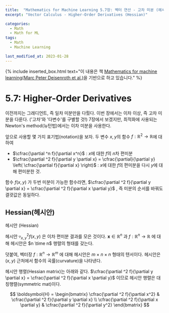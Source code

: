 ```yaml
---
title:  "Mathematics for Machine Learning 5.7장: 벡터 연산 - 고차 미분 (헤시안 행렬)"
excerpt: "Vector Calculus - Higher-Order Derivatives (Hessian)"

categories:
  - Math
  - Math for ML
tags:
  - Math
  - Machine Learning

last_modified_at: 2023-01-28
---
```


{% include inserted_box.html text="이 내용은 책 <a href='https://mml-book.github.io/book/mml-book.pdf'>Mathematics for machine learning(Marc Peter Deisenroth et al.)</a>을 기반으로 하고 있습니다." %}

# 5.7: Higher-Order Derivatives

이전까지는 그래디언트, 즉 일차 미분만을 다뤘다. 이번 장에서는 이차 이상, 즉 고차 미분을 다룬다. ('고차'와 '다변수'를 구별할 것!) 7장에서 보겠지만, 최적화에 사용되는 Newton's method(뉴턴법)에서는 이차 미분을 사용한다.

앞으로 사용할 몇 가지 표기법(notation)을 보자. 두 변수 $x, y$의 함수 $f: \mathbb{R}^2 \rightarrow \mathbb{R}$에 대하여

* $\cfrac{\partial ^n f}{\partial x^n}$  : $x$에 대한 $f$의 $n$차 편미분
* $\cfrac{\partial ^2 f}{\partial y \partial x} = \cfrac{\partial}{\partial y} \left( \cfrac{\partial f}{\partial x} \right)$  : $x$에 대한 $f$의 편미분을 다시 $y$에 대해 편미분한 것.

함수 $f(x, y)$ 가 두번 미분이 가능한 함수라면, $\cfrac{\partial ^2 f}{\partial y \partial x} = \cfrac{\partial ^2 f}{\partial x \partial y}$ , 즉 미분의 순서를 바꿔도 결괏값은 동일하다.


## Hessian(헤시안)

<div id="def-box">
<div class="def-title">헤시안 (Hessian)</div>
<p markdown="1">

헤시안 $\triangledown_{x, y}^2 f(x, y)$ 은 이차 편미분 결과를 모은 것이다. $\boldsymbol{x} \in \mathbb{R}^n$ 과 $f: \mathbb{R}^n \rightarrow \mathbb{R}$ 에 대해 헤시안은 $n \time n$ 행렬의 형태를 갖는다. 
</p>
</div>

덧붙여, 벡터장 $f: \mathbb{R}^n \rightarrow \mathbb{R}^m$ 에 대해 헤시안은 $m \times n \times n$ 형태의 텐서이다. 헤시안은 $(x, y)$ 근처에서 함수의 곡률(curvature)을 나타낸다.

헤시안 행렬(Hessian matrix)는 아래와 같다. $\cfrac{\partial ^2 f}{\partial y \partial x} = \cfrac{\partial ^2 f}{\partial x \partial y}$ 이므로 헤시안 행렬은 대칭행렬(symmetric mat)이다.

$$
\boldsymbol{H} = \begin{bmatrix}
  \cfrac{\partial ^2 f}{\partial x^2} & \cfrac{\partial ^2 f}{\partial y \partial x} \\
  \cfrac{\partial ^2 f}{\partial x \partial y} & \cfrac{\partial ^2 f}{\partial y^2}
\end{bmatrix}
$$